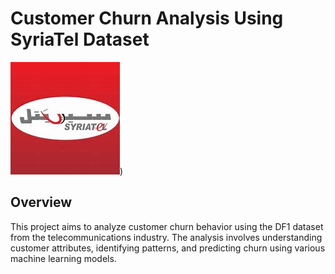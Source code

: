 # Customer Churn Analysis Using SyriaTel Dataset

![SyriaTel](https://github.com/vkeya/Phase3_Project/blob/master/Phase3_images/SyriaTel_Logo.jpg))



## Overview

This project aims to analyze customer churn behavior using the DF1 dataset from the telecommunications industry. 
The analysis involves understanding customer attributes, identifying patterns, and predicting churn using various machine learning models.

